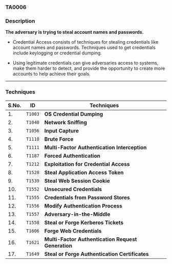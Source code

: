 ### TA0006

### Description

**The adversary is trying to steal account names and passwords.**

- Credential Access consists of techniques for stealing credentials like account names and passwords. Techniques used to get credentials include keylogging or credential dumping. 

- Using legitimate credentials can give adversaries access to systems, make them harder to detect, and provide the opportunity to create more accounts to help achieve their goals.

----

### Techniques

| S.No. | ID | Techniques |
| --- | --- | --- |
| 1. | `T1003` | **OS Credential Dumping** |
| 2. | `T1040` | **Network Sniffing** |
| 3. | `T1056` | **Input Capture** |
| 4. | `T1110` | **Brute Force** |
| 5. | `T1111` | **Multi-Factor Authentication Interception** |
| 6. | `T1187` | **Forced Authentication** |
| 7. | `T1212` | **Exploitation for Credential Access** |
| 8. | `T1528` | **Steal Application Access Token** |
| 9. | `T1539` | **Steal Web Session Cookie** |
| 10. | `T1552` | **Unsecured Credentials** |
| 11. | `T1555` | **Credentials from Password Stores** |
| 12. | `T1556` | **Modify Authentication Process** |
| 13. | `T1557` | **Adversary-in-the-Middle** |
| 14. | `T1558` | **Steal or Forge Kerberos Tickets** |
| 15. | `T1606` | **Forge Web Credentials** |
| 16. | `T1621` | **Multi-Factor Authentication Request Generation** |
| 17. | `T1649` | **Steal or Forge Authentication Certificates** |
